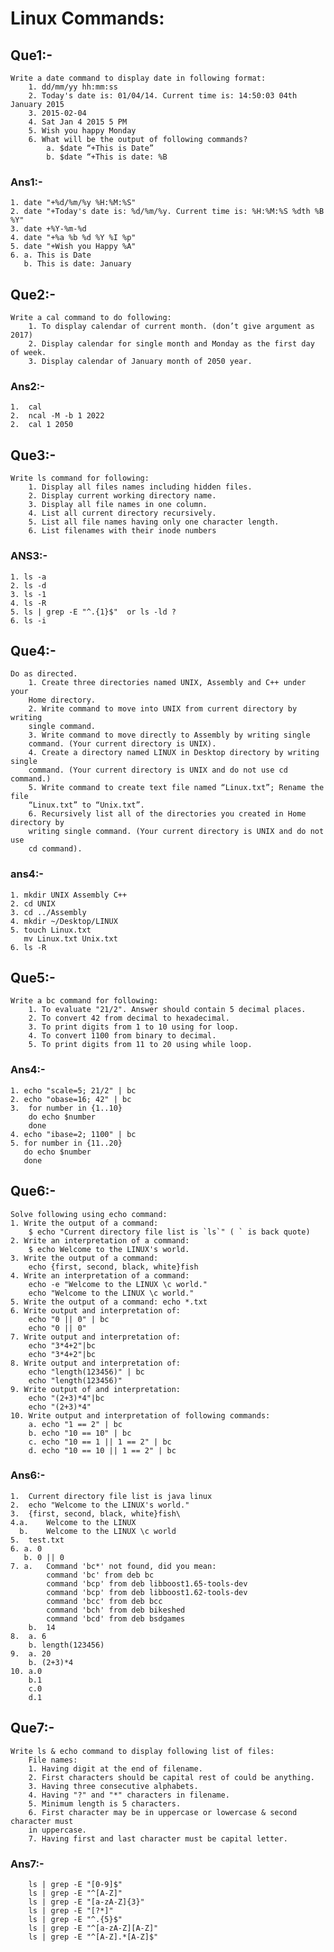 # Linux Commands:

## Que1:-
    Write a date command to display date in following format:
        1. dd/mm/yy hh:mm:ss
        2. Today's date is: 01/04/14. Current time is: 14:50:03 04th January 2015
        3. 2015-02-04
        4. Sat Jan 4 2015 5 PM
        5. Wish you happy Monday
        6. What will be the output of following commands?
            a. $date “+This is Date”
            b. $date “+This is date: %B

### Ans1:-

    1. date "+%d/%m/%y %H:%M:%S"
    2. date "+Today's date is: %d/%m/%y. Current time is: %H:%M:%S %dth %B %Y"
    3. date +%Y-%m-%d
    4. date "+%a %b %d %Y %I %p"
    5. date "+Wish you Happy %A"
    6. a. This is Date
       b. This is date: January

## Que2:-

    Write a cal command to do following:
        1. To display calendar of current month. (don’t give argument as 2017)
        2. Display calendar for single month and Monday as the first day of week.
        3. Display calendar of January month of 2050 year.

### Ans2:-

    1.  cal   
    2.  ncal -M -b 1 2022
    2.  cal 1 2050

## Que3:-
    Write ls command for following:
        1. Display all files names including hidden files.
        2. Display current working directory name.
        3. Display all file names in one column.
        4. List all current directory recursively.
        5. List all file names having only one character length.
        6. List filenames with their inode numbers

### ANS3:-

    1. ls -a
    2. ls -d
    3. ls -1
    4. ls -R
    5. ls | grep -E "^.{1}$"  or ls -ld ?
    6. ls -i

## Que4:-

    Do as directed.
        1. Create three directories named UNIX, Assembly and C++ under your
        Home directory.
        2. Write command to move into UNIX from current directory by writing
        single command.
        3. Write command to move directly to Assembly by writing single
        command. (Your current directory is UNIX).
        4. Create a directory named LINUX in Desktop directory by writing single
        command. (Your current directory is UNIX and do not use cd command.)
        5. Write command to create text file named “Linux.txt”; Rename the file
        “Linux.txt” to “Unix.txt”.
        6. Recursively list all of the directories you created in Home directory by
        writing single command. (Your current directory is UNIX and do not use
        cd command).

### ans4:-

    1. mkdir UNIX Assembly C++
    2. cd UNIX
    3. cd ../Assembly
    4. mkdir ~/Desktop/LINUX
    5. touch Linux.txt
       mv Linux.txt Unix.txt
    6. ls -R

## Que5:-

    
    Write a bc command for following:
        1. To evaluate "21/2". Answer should contain 5 decimal places.
        2. To convert 42 from decimal to hexadecimal.
        3. To print digits from 1 to 10 using for loop.
        4. To convert 1100 from binary to decimal.
        5. To print digits from 11 to 20 using while loop. 

### Ans4:-

    1. echo "scale=5; 21/2" | bc
    2. echo "obase=16; 42" | bc
    3.  for number in {1..10}
        do echo $number
        done
    4. echo "ibase=2; 1100" | bc
    5. for number in {11..20}
       do echo $number
       done

## Que6:-
    Solve following using echo command:
    1. Write the output of a command:
        $ echo "Current directory file list is `ls`" ( ` is back quote)
    2. Write an interpretation of a command:
        $ echo Welcome to the LINUX's world.
    3. Write the output of a command:
        echo {first, second, black, white}fish
    4. Write an interpretation of a command:
        echo -e "Welcome to the LINUX \c world."
        echo "Welcome to the LINUX \c world."
    5. Write the output of a command: echo *.txt
    6. Write output and interpretation of:
        echo "0 || 0" | bc
        echo "0 || 0"
    7. Write output and interpretation of:
        echo "3*4+2"|bc
        echo "3*4+2"|bc
    8. Write output and interpretation of:
        echo "length(123456)" | bc
        echo "length(123456)"
    9. Write output of and interpretation:
        echo "(2+3)*4"|bc
        echo "(2+3)*4"
    10. Write output and interpretation of following commands:
        a. echo "1 == 2" | bc
        b. echo "10 == 10" | bc
        c. echo "10 == 1 || 1 == 2" | bc
        d. echo "10 == 10 || 1 == 2" | bc

### Ans6:-

    1.  Current directory file list is java linux
    2.  echo "Welcome to the LINUX's world."
    3.  {first, second, black, white}fish\
    4.a.    Welcome to the LINUX
      b.    Welcome to the LINUX \c world
    5.  test.txt
    6. a. 0
       b. 0 || 0
    7. a.   Command 'bc*' not found, did you mean:
            command 'bc' from deb bc
            command 'bcp' from deb libboost1.65-tools-dev
            command 'bcp' from deb libboost1.62-tools-dev
            command 'bcc' from deb bcc
            command 'bch' from deb bikeshed
            command 'bcd' from deb bsdgames
        b.  14
    8.  a. 6
        b. length(123456)
    9.  a. 20
        b. (2+3)*4
    10. a.0
        b.1
        c.0
        d.1


## Que7:-

    Write ls & echo command to display following list of files:
        File names:
        1. Having digit at the end of filename.
        2. First characters should be capital rest of could be anything.
        3. Having three consecutive alphabets.
        4. Having "?" and "*" characters in filename.
        5. Minimum length is 5 characters.
        6. First character may be in uppercase or lowercase & second character must
        in uppercase.
        7. Having first and last character must be capital letter. 

### Ans7:-

        ls | grep -E "[0-9]$"
        ls | grep -E "^[A-Z]"
        ls | grep -E "[a-zA-Z]{3}"
        ls | grep -E "[?*]"
        ls | grep -E "^.{5}$"
        ls | grep -E "^[a-zA-Z][A-Z]"
        ls | grep -E "^[A-Z].*[A-Z]$"
